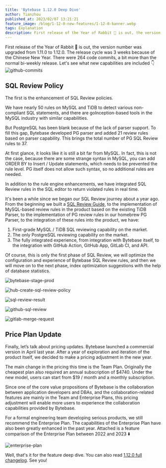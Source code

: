 ```yaml
---
title: 'Bytebase 1.12.0 Deep Dive'
author: Tianzhou
published_at: 2023/02/07 13:21:21
feature_image: /blog/1-12-0-new-features/1-12-0-banner.webp
tags: Explanation
description: First release of the Year of Rabbit 🐰 is out, the version number was upgraded from 1.11.0 to 1.12.0. - SQL Review Policy - Price Plan Update.
---
```


First release of the Year of Rabbit 🐰 is out, the version number was upgraded from 1.11.0 to 1.12.0. The release cycle was 3 weeks because of the Chinese New Year. There were 264 code commits, a bit more than the normal bi-weekly release. Let's see what new capabilities are included 👇
![github-commits](/blog/1-12-0-new-features/github-commits.webp)

## SQL Review Policy

The first is the enhancement of SQL Review policies.

We have nearly 50 rules on MySQL and TiDB to detect various non-compliant SQL statements, and there are goInception-based tools in the MySQL industry with similar capabilities.

But PostgreSQL has been blank because of the lack of parser support. To fill this gap, Bytebase developed PG parser and added 21 review rules based on parser capability. This brings the total number of PG SQL Review rules to 37.

At first glance, it looks like it is still a bit far from MySQL. In fact, this is not the case, because there are some strange syntax in MySQL, you can add ORDER BY to Insert / Update statements, which needs to be prevented the rule level. PG itself does not allow such syntax, so no additional rules are needed.

In addition to the rule engine enhancements, we have integrated SQL Review rules in the SQL editor to return violated rules in real time.

It's been a while since we began our SQL Review journey about a year ago. From the beginning we built a [SQL Review Guide](/sql-review-guide), to the implementation of MySQL-based review rules in the product based on the existing TiDB Parser, to the implementation of PG review rules in our homebrew PG Parser, to the integration of these rules into the product, we have:

1. First-grade MySQL / TiDB SQL reviewing capability on the market.
2. The only PostgreSQL reviewing capability on the market.
3. The fully integrated experience, from integration with Bytebase itself, to the integration with GitHub Action, GitHub App, GitLab CI, and API.

Of course, this is only the first phase of SQL Review, we will optimize the configuration and experience of Bytebase SQL Review rules, and then we will move on to the next phase, index optimization suggestions with the help of database statistics.

![bytebase-stage-prod](/blog/1-12-0-new-features/bytebase-stage-prod.webp)

![hub-create-sql-review-policy](/blog/1-12-0-new-features/hub-create-sql-review-policy.webp)

![sql-review-result](/blog/1-12-0-new-features/sql-review-result.webp)

![github-sql-review](/blog/1-12-0-new-features/github-sql-review.webp)

![gitlab-merge-request](/blog/1-12-0-new-features/gitlab-merge-request.webp)

## Price Plan Update

Finally, let’s talk about pricing updates. Bytebase launched a commercial version in April last year. After a year of exploration and iteration of the product itself, we decided to make a pricing adjustment in the new year.

The main change in the pricing this time is the Team Plan. Originally the cheapest plan also required an annual subscription of $4740. Under the new model, users can start from $19 / month and a monthly subscription.

Since one of the core value propositions of Bytebase is the collaboration between application developers and DBAs, and the collaboration-related features are mainly in the Team and Enterprise Plans, this pricing adjustment will enable more users to experience the collaboration capabilities provided by Bytebase.

For a formal engineering team developing serious products, we still recommend the Enterprise Plan. The capabilities of the Enterprise Plan have also been greatly enhanced in the past year. Attached is a feature comparison of the Enterprise Plan between 2022 and 2023 ⬇️

![enterprise-plan](/blog/1-12-0-new-features/enterprise-plan.webp)

Well, that's it for the feature deep dive. You can also read [1.12.0 full changelog](/changelog/bytebase-1-12-0). See you!
